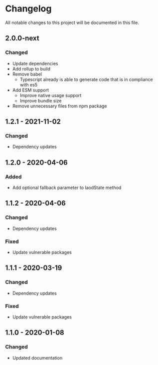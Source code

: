# Changelog

All notable changes to this project will be documented in this file.

## 2.0.0-next
### Changed
- Update dependencies
- Add rollup to build
- Remove babel
  - Typescript already is able to generate code that is in compliance with es5
- Add ESM support
  - Improve native usage support
  - Improve bundle size
- Remove unnecessary files from npm package

## 1.2.1 - 2021-11-02
### Changed
- Dependency updates

## 1.2.0 - 2020-04-06
### Added
- Add optional fallback parameter to laodState method

## 1.1.2 - 2020-04-06
### Changed
- Dependency updates
### Fixed
- Update vulnerable packages

## 1.1.1 - 2020-03-19
### Changed
- Dependency updates
### Fixed
- Update vulnerable packages

## 1.1.0 - 2020-01-08
### Changed
- Updated documentation
